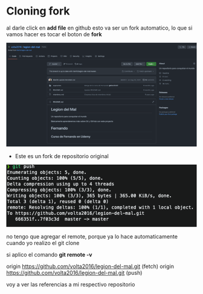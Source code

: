 # Cloning fork

al darle click en **add file** en github esto va ser un fork automatico, lo que si vamos hacer es tocar el boton de **fork**

![proyecto-fork](/images/proyecto-fork.png)

- Este es un fork de repositorio original

![proyecto-fork](/images/push-repo-fork.png)

no tengo que agregar el remote, porque ya lo hace automaticamente cuando yo realizo el git clone

si aplico el comando
**git remote -v**

origin https://github.com/volta2016/legion-del-mal.git (fetch)
origin https://github.com/volta2016/legion-del-mal.git (push)

voy a ver las referencias a mi respectivo repositorio
